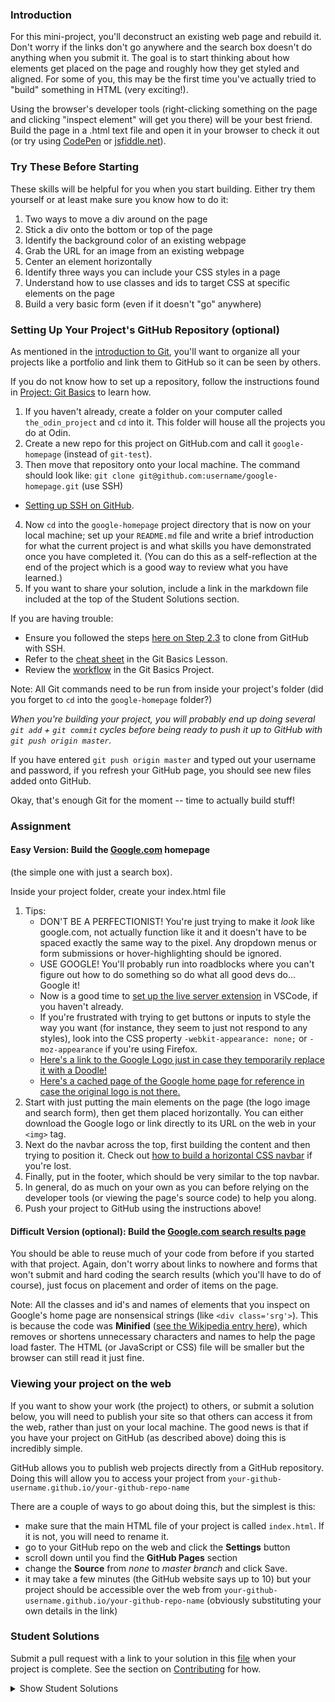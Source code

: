 ### Introduction

For this mini-project, you'll deconstruct an existing web page and rebuild it. Don't worry if the links don't go anywhere and the search box doesn't do anything when you submit it. The goal is to start thinking about how elements get placed on the page and roughly how they get styled and aligned. For some of you, this may be the first time you've actually tried to "build" something in HTML (very exciting!).

Using the browser's developer tools (right-clicking something on the page and clicking "inspect element" will get you there) will be your best friend. Build the page in a .html text file and open it in your browser to check it out (or try using [CodePen](http://codepen.io/pen/) or [jsfiddle.net](http://www.jsfiddle.net)).

### Try These Before Starting

These skills will be helpful for you when you start building. Either try them yourself or at least make sure you know how to do it:

1. Two ways to move a div around on the page
1. Stick a div onto the bottom or top of the page
1. Identify the background color of an existing webpage
1. Grab the URL for an image from an existing webpage
1. Center an element horizontally
1. Identify three ways you can include your CSS styles in a page
1. Understand how to use classes and ids to target CSS at specific elements on the page
1. Build a very basic form (even if it doesn't "go" anywhere)

### Setting Up Your Project's GitHub Repository (optional)

As mentioned in the [introduction to Git](/courses/web-development-101/lessons/introduction-to-git), you'll want to organize all your projects like a portfolio and link them to GitHub so it can be seen by others.

If you do not know how to set up a repository, follow the instructions found in [Project: Git Basics](/courses/web-development-101/lessons/practicing-git-basics) to learn how.

1. If you haven't already, create a folder on your computer called `the_odin_project` and `cd` into it. This folder will house all the projects you do at Odin.
2. Create a new repo for this project on GitHub.com and call it `google-homepage` (instead of `git-test`).
3. Then move that repository onto your local machine. The command should look like: `git clone git@github.com:username/google-homepage.git` (use SSH)

- [Setting up SSH on GitHub](/courses/web-development-101/lessons/setting-up-git#step-2-configure-git-and-github).

4. Now `cd` into the `google-homepage` project directory that is now on your local machine; set up your `README.md` file and write a brief introduction for what the current project is and what skills you have demonstrated once you have completed it. (You can do this as a self-reflection at the end of the project which is a good way to review what you have learned.)
5. If you want to share your solution, include a link in the markdown file included at the top of the Student Solutions section.

If you are having trouble:

- Ensure you followed the steps [here on Step 2.3](/courses/web-development-101/lessons/setting-up-git#step-2-configure-git-and-github) to clone from GitHub with SSH.
- Refer to the [cheat sheet](/courses/web-development-101/lessons/git-basics) in the Git Basics Lesson.
- Review the [workflow](/courses/web-development-101/lessons/practicing-git-basics) in the Git Basics Project.

Note: All Git commands need to be run from inside your project's folder (did you forget to `cd` into the `google-homepage` folder?)

_When you're building your project, you will probably end up doing several `git add` + `git commit` cycles before being ready to push it up to GitHub with `git push origin master`._

If you have entered `git push origin master` and typed out your username and password, if you refresh your GitHub page, you should see new files added onto GitHub.

Okay, that's enough Git for the moment -- time to actually build stuff!

### Assignment

#### Easy Version: Build the [Google.com](http://www.google.com) homepage

(the simple one with just a search box).

Inside your project folder, create your index.html file

1. Tips:
   - DON'T BE A PERFECTIONIST! You're just trying to make it _look_ like google.com, not actually function like it and it doesn't have to be spaced exactly the same way to the pixel. Any dropdown menus or form submissions or hover-highlighting should be ignored.
   - USE GOOGLE! You'll probably run into roadblocks where you can't figure out how to do something so do what all good devs do... Google it!
   - Now is a good time to [set up the live server extension](https://youtu.be/mGORIVStWWc) in VSCode, if you haven't already.
   - If you're frustrated with trying to get buttons or inputs to style the way you want (for instance, they seem to just not respond to any styles), look into the CSS property `-webkit-appearance: none;` or `-moz-appearance` if you're using Firefox.
   - [Here's a link to the Google Logo just in case they temporarily replace it with a Doodle!](https://www.google.com/images/branding/googlelogo/1x/googlelogo_color_272x92dp.png)
   - [Here's a cached page of the Google home page for reference in case the original logo is not there.](https://web.archive.org/web/20191130234759/https://www.google.com/)
2. Start with just putting the main elements on the page (the logo image and search form), then get them placed horizontally. You can either download the Google logo or link directly to its URL on the web in your `<img>` tag.
3. Next do the navbar across the top, first building the content and then trying to position it. Check out [how to build a horizontal CSS navbar](http://www.w3schools.com/css/css_navbar.asp) if you're lost.
4. Finally, put in the footer, which should be very similar to the top navbar.
5. In general, do as much on your own as you can before relying on the developer tools (or viewing the page's source code) to help you along.
6. Push your project to GitHub using the instructions above!

#### Difficult Version (optional): Build the [Google.com search results page](https://www.google.com/search?q=build+this+webpage)

You should be able to reuse much of your code from before if you started with that project. Again, don't worry about links to nowhere and forms that won't submit and hard coding the search results (which you'll have to do of course), just focus on placement and order of items on the page.

Note: All the classes and id's and names of elements that you inspect on Google's home page are nonsensical strings (like `<div class='srg'>`). This is because the code was **Minified** ([see the Wikipedia entry here](<http://en.wikipedia.org/wiki/Minification_(programming)>)), which removes or shortens unnecessary characters and names to help the page load faster. The HTML (or JavaScript or CSS) file will be smaller but the browser can still read it just fine.

### Viewing your project on the web

If you want to show your work (the project) to others, or submit a solution below, you will need to publish your site so that others can access it from the web, rather than just on your local machine. The good news is that if you have your project on GitHub (as described above) doing this is incredibly simple.

GitHub allows you to publish web projects directly from a GitHub repository. Doing this will allow you to access your project from `your-github-username.github.io/your-github-repo-name`

There are a couple of ways to go about doing this, but the simplest is this:

- make sure that the main HTML file of your project is called `index.html`. If it is not, you will need to rename it.
- go to your GitHub repo on the web and click the **Settings** button
- scroll down until you find the **GitHub Pages** section
- change the **Source** from _none_ to _master branch_ and click Save.
- it may take a few minutes (the GitHub website says up to 10) but your project should be accessible over the web from `your-github-username.github.io/your-github-repo-name` (obviously substituting your own details in the link)

### Student Solutions

Submit a pull request with a link to your solution in this [file](https://github.com/TheOdinProject/curriculum/blob/master/web_development_101/the_front_end/project_html_css.md) when your project is complete. See the section on [Contributing](http://github.com/TheOdinProject/curriculum/blob/master/contributing.md) for how.

<details markdown="block">
  <summary> Show Student Solutions </summary>

* Add your solution below this line!
* [DomilsonFirmino Solution (Easy)](https://github.com/DomilsonFirmino/google-homepage) - [View in Browser](https://domilsonfirmino.github.io/google-homepage/)
* [25mm's Solution (Easy)](https://github.com/25mm/google-homepage) - [View in Browser](https://25mm.github.io/google-homepage/)
* [elaol93's Solution (Easy)](https://github.com/elaol93/google-homepage) - [View in Browser](https://elaol93.github.io/google-homepage/)
* [dronevil's Solution (Easy)](https://github.com/dronevil/google-homepage) - [View in Browser](https://dronevil.github.io/google-homepage/)
* [Ollie2304's Solution (Easy)](https://github.com/Ollie2304/TOP-Google-Homepage-Assignment) - [View in Browser](https://ollie2304.github.io/TOP-Google-Homepage-Assignment/)
* [Cendevs' Solution (Easy)](https://github.com/Cendevs/google-homepage-) - [View in Browser](https://cendevs.github.io/google-homepage-/)
* [Hugh9's Solution (Easy)](https://github.com/Hugh9/google_homepage) - [View in Browser](https://hugh9.github.io/google_homepage)
* [cabtdesigns' Solution (Easy)](https://github.com/cabtdesigns/google-homepage) - [View in Browser](https://cabtdesigns.github.io/google-homepage//)
* [virto' Solution (Easy)](https://github.com/virto/google-homepage) - [View in Browser](https://virto.github.io/google-homepage/)
* [carloscodes' Solution (Easy)](https://github.com/carloschancodes/google-homepage) - [View in Browser](https://carloschancodes.github.io/google-homepage/)
* [Abordan Peter's Solution (Easy)](https://github.com/Pety99/google_homepage) - [View in Browser](https://pety99.github.io/google_homepage/)
* [berghdavid's Solution (Easy)](https://github.com/berghdavid/Google-lookalike) - [View in Browser](https://berghdavid.github.io/Google-lookalike/)
* [lrwthns's Solution (Easy)](https://github.com/lrwthns/google-homepage) - [View in Browser](https://lrwthns.github.io/google-homepage/)
* [dd301's Solution (Easy)](https://github.com/dd301/google-homepage) - [View in Browser](https://dd301.github.io/google-homepage/)
* [Christine's Solution (Easy)](https://github.com/galleryofplaces/google-homepage) - [View in Browser](https://galleryofplaces.github.io/google-homepage/)
* [FranekB's Solution (Easy)](https://github.com/FranekB/google-homepage) - [View in Browser](https://franekb.github.io/google-homepage/)
* [RyanzpLee's Solution (Easy)](https://github.com/RyanzpLee/google-homepage) - [View in Browser](https://ryanzplee.github.io/google-homepage/)
* [CaptianCustard's Solution (Easy)](https://github.com/CaptianCustard/google_homepage) - [View in Browser](https://captiancustard.github.io/google_homepage/)
* [reinimax's Solution (Easy)](https://github.com/reinimax/google-homepage) - [View in Browser](https://reinimax.github.io/google-homepage/)
* [ASentientTomato's Solution (Easy)](https://asentienttomato.github.io/google-homepage/) - [View in Browser](https://asentienttomato.github.io/google-homepage/)
* [Eric M. Todd's Solution (Easy)](https://github.com/EricMTodd/google-homepage) - [View in Browser](https://ericmtodd.github.io/google-homepage/)
* [Tendai Makina's Solution (Easy)](https://github.com/keenah27/google-homepage) - [View in Browser](https://keenah27.github.io/google-homepage/)
* [kloba1004's Solution (Easy)](https://github.com/kloba1004/google-homepage) - [View in Browser](https://kloba1004.github.io/google-homepage/)
* [TJ647's Solution (Easy)](https://github.com/tj647.github.io/google-homepage/) - [View in Browser](https://tj647.github.io/google-homepage/)
* [unotreal's Solution (Easy)](https://github.com/unotreal/google-homepage) - [View in Browser](https://unotreal.github.io/google-homepage/)
* [diogofcr's Solution (Easy)](https://github.com/diogofcr/google-homepage) - [View in Browser](https://diogofcr.github.io/google-homepage/)
* [Sabrina's Solution (Easy)](https://github.com/SabrinaWi/google-homepage) - [View in Browser](https://sabrinawi.github.io/google-homepage/)
* [yosraemad's Solution (Difficult)](https://github.com/yosraemad/google-homepage-clone) - [View in Browser](https://yosraemad.github.io/google-homepage-clone/)
* [rhiannonthompson's Solution (Easy)](https://github.com/rhiannonthompson/google-homepage) - [View in Browser](https://rhiannonthompson.github.io/google-homepage/)
* [Jacob's Solution (Easy)](https://github.com/JacobGiordano/google-homepage) - [View in Browser](https://jacobgiordano.github.io/google-homepage/)
* [Emmanuel Effi's Solution (Easy)](https://github.com/EmmanuelEffi/google-homepage) - [View in Browser](http://effisgoogle.ml/)
* [ChrisJGuard's Solution (Easy)](https://github.com/ChrisJGuard/google-homepage) - [View in Browser](https://chrisjguard.github.io/google-homepage/)
* [mmjordan11's Solution (Easy)](https://github.com/mmjordan11/google-homepage) - [View in Browser](https://mmjordan11.github.io/google-homepage/)
* [Vinu's Solution (Easy)](https://github.com/Vinu-Devaraj/google-homepage) - [View in Browser](https://vinu-devaraj.github.io/google-homepage/)
* [JesseN619's Solution (Easy)](https://github.com/JesseN619/google-homepage) - [View in Browser](https://jessen619.github.io/google-homepage/)
* [tranesid's Solution (Easy)](https://github.com/tranesid/google-homepage) - [View in Browser](https://tranesid.github.io/google-homepage/)
* [Vedant Wankhade's Solution (Easy)](https://github.com/VedantWankhade/google-homepage) - [View in Browser](https://vedantwankhade.github.io/google-homepage/)
* [Cramer99's Solution (Easy)](https://github.com/Cramer99/google-homepage) - [View in Browser](https://cramer99.github.io/google-homepage/)
* [kbhvrs's Solution (Easy)](https://github.com/kbhvrs/google-homepage) - [View in Browser](https://kbhvrs.github.io/google-homepage/)
* [Kaynec's Solution (Easy)](https://github.com/Kaynec/kaynec.github.io) - [View in Browser](https://https://kaynec.github.io/)
* [Jane Agim's Solution (Easy)](https://github.com/janeagim/google-homepage) - [View in Browser](https://janeagim.github.io/google-homepage/)
* [khanzzyyy1's Solution (Easy)](https://github.com/khanzzyyy1/google-homepage) - [View in Browser](https://khanzzyyy1.github.io/google-homepage/)
* [JatraMaya's Solution (Easy)](https://github.com/JatraMaya/google-homepage) - [View in Browser](https://jatramaya.github.io/google-homepage/)
* [Reize00's Solution (Easy)](https://github.com/Reize00/google-homepage) - [View in Browser](https://reize00.github.io/google-homepage/)
* [aderose's Solution (Difficult)](https://github.com/aderose/google-search-page/) - [View in Browser](https://aderose.github.io/google-search-page/)
* [aderose's Solution (Easy)](https://github.com/aderose/google-homepage) - [View in Browser](https://aderose.github.io/google-homepage/)
* [Christopher Mendez's Solution (Easy)](https://github.com/cmendez20/google-homepage) - [View in Browser](https://cmendez20.github.io/google-homepage/)
* [Koalatree's Solution (Easy)](https://github.com/koalatree/google-homepage) - [View in Browser](https://koalatree.github.io/google-homepage/)
* [@theghos1980 - Saturno Mangieri (Easy)](https://github.com/theghost1980/google-homepage) - [View in Browser](https://theghost1980.github.io/google-homepage/google-search-easy.html)
* [Siddharth Sahoo's Solution (Easy)](https://github.com/sidd-oo/google-homepage) - [View in Browser](https://sidd-oo.github.io/google-homepage/)
* [Anna's Solution (Easy)](https://github.com/annatake/google-homepage-project) - [View in Browser](https://annatake.github.io/google-homepage-project/)
* [Zahir's Solution (Easy)](https://zahnieb.github.io/google-homepage/) - [View in Browser](https://zahnieb.github.io/google-homepage/)
* [Nick's Solution (Difficult)](https://github.com/nmccooey/google-search-page) - [View in Browser](https://nmccooey.github.io/google-search-page/)
* [Diogo Costa's Solution (Easy)](https://github.com/drscosta/google-home) - [View in Browser](https://drscosta.github.io/google-home/)
* [Tom's Solution (Easy)](https://github.com/thomasokc/google-homepage) - [View in Browser](https://thomasokc.github.io/google-homepage/)
* [JustinL's Solution (Easy)](https://github.com/JustinL404/google-home-page) - [View in Browser](https://justinl404.github.io/google-home-page/)
* [Cherry Danish's Solution (Easy)](https://github.com/CherryDanish/odinproject-google-homepage) - [View in Browser](https://
